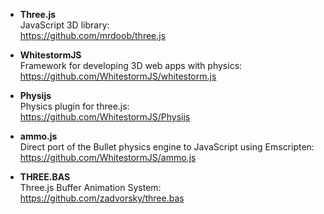 - **Three.js**
<br/>JavaScript 3D library:
<br/>https://github.com/mrdoob/three.js

- **WhitestormJS**
<br/>Framework for developing 3D web apps with physics:
<br/>https://github.com/WhitestormJS/whitestorm.js

- **Physijs**
<br/>Physics plugin for three.js:
<br/>https://github.com/WhitestormJS/Physijs

- **ammo.js**
<br/>Direct port of the Bullet physics engine to JavaScript using Emscripten:
<br/>https://github.com/WhitestormJS/ammo.js

- **THREE.BAS**
<br/>Three.js Buffer Animation System:
<br/>https://github.com/zadvorsky/three.bas

